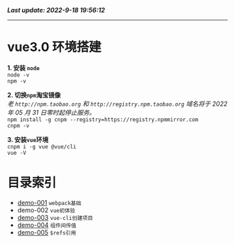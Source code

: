 **_Last update: 2022-9-18 19:56:12_**

---

# vue3.0 环境搭建

**1. 安装 `node`**  
 `node -v`  
 `npm -v`

**2. 切换`npm`淘宝镜像**  
 _老 `http://npm.taobao.org` 和 `http://registry.npm.taobao.org` 域名将于 2022 年 05 月 31 日零时起停止服务。_  
 `npm install -g cnpm --registry=https://registry.npmmirror.com`  
 `cnpm -v`

**3. 安装`vue`环境**  
 `cnpm i -g vue @vue/cli`  
 `vue -V`

# 目录索引

-   [demo-001](https://github.com/Laputa1729/vue-demo/tree/main/demo-001) `webpack基础`
-   demo-002 `vue初体验`
-   [demo-003](https://github.com/Laputa1729/vue-demo/tree/main/demo-003) `vue-cli创建项目`
-   [demo-004](https://github.com/Laputa1729/vue-demo/tree/main/demo-004) `组件间传值`
-   [demo-005](https://github.com/Laputa1729/vue-demo/tree/main/demo-005) `$refs引用`
